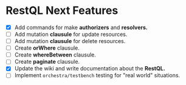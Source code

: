# **RestQL** Next Features

- [x] Add commands for make **authorizers** and **resolvers.**
- [ ] Add mutation **clausule** for update resources.
- [ ] Add mutation **clausule** for delete resources.
- [ ] Create **orWhere** clausule.
- [ ] Create **whereBetween** clausule.
- [ ] Create **paginate** clausule.
- [x] Update the wiki and write documentation about the **RestQL.**
- [ ] Implement `orchestra/testbench` testing for "real world" situations.
